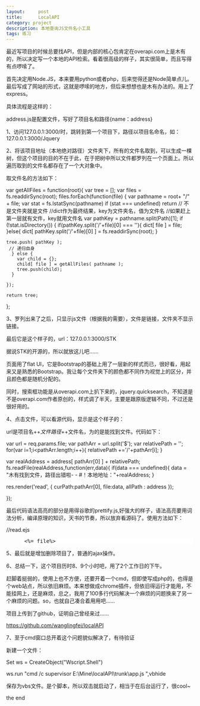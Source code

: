 ```yaml
---
layout:     post
title:      LocalAPI
category: project
description: 本地查询JS文件名小工具
tags: 练习
---
```


最近写项目的时候总要找API，但是内部的核心包肯定在overapi.com上是木有的，所以决定写一个本地的API检索。看着很高级的样子，其实很简单，而且写得有点啰嗦了。

首先决定用Node.JS，本来要用python或者php，后来觉得还是Node简单点儿。最后写成了网站的形式，这就是啰嗦的地方，但后来想想也是木有办法的。用上了express。

具体流程是这样的：

address.js是配置文件，写好了项目名和路径{name：address}

1、访问127.0.0.1:3000/时，跳转到第一个项目下，路径以项目名命名，如：127.0.0.1:3000/Jquery

2、将该项目地址（本地绝对路径）文件夹下，所有的文件名取到，可以生成一棵树，但这个项目的目的不在于此，在于把树中所以文件都罗列在一个页面上。所以遍历取到的文件名都存在了一个大对象中。

取文件名的方法如下：



var getAllFiles = function(root){
    var tree = [];
    var files = fs.readdirSync(root);
    files.forEach(function(file) {
    var pathname = root+ "/" + file;
    var stat = fs.lstatSync(pathname)
    if (stat === undefined) return
     // 不是文件夹就是文件
    //dict作为最终结果，key为文件夹名，值为文件名
    //如果赶上第一层就有文件，key就用文件名
    var pathKey = pathname.split(Path)[1];
     if (!stat.isDirectory()) {
    if(pathKey.split('/'+file)[0] === ''){
        dict[ file ] = file;
    }else{
        dict[ pathKey.split('/'+file)[0] ] = fs.readdirSync(root);
    }

    tree.push( pathKey );
     // 递归自身
      } else {
        var child = {};
        child[ file ] = getAllFiles( pathname );
        tree.push(child);
      }

    });

    return tree;

};



3、罗列出来了之后，只显示js文件（根据我的需要），文件是链接，文件夹不显示链接。

最后它是这个样子的，url：127.0.0.1:3000/STK



据说STK的开源的，所以就放这儿吧……

页面用了flat UI，它是Bootstrap的基础上用了一层新的样式而已，很好看，用起来又是熟悉的Bootstrap。我让每个文件夹下的颜色都不同作为视觉上的区分，并且颜色都是随机分配的。

同时，搜索框功能是从overapi.com上扒下来的，jquery.quicksearch，不知道是不是overapi.com作者原创的，样式调了半天，主要是跟原版逻辑不同，不过还是很好用的。

4、点击文件，可以看源代码，显示是这个样子的：



url是项目名+$+文件路径+$+文件名，为的是能找到文件。代码如下：

var url = req.params.file;
var pathArr = url.split('$');
var relativePath = '';
for(var i=1;i<pathArr.length;i++){
    relativePath +='/'+pathArr[i];
}

var realAddress = address[ pathArr[0] ] + relativePath;
fs.readFile(realAddress,function(err,data){
    if(data === undefined){
        data = "木有找到文件，路径出错啦- - #！本地地址："+realAddress;
    }

res.render('read', { 
    curPath:pathArr[0],
          file:data,
          allPath : address
    });

});

最后代码语法高亮的部分是用得谷歌的prettify.js,好强大的样子，语法高亮要用词法分析，编译原理的知识，天书的节奏，所以放弃看源码了。使用方法如下：

//read.ejs

<link rel='stylesheet' href='/stylesheets/prettify.css' />
<script src="/javascripts/prettify.js"></script>
<pre class="prettyprint" style="background:#fff;margin-left:40px;"> <%= file%></pre> 
<script>prettyPrint();</script> 



5、最后就是增加删除项目了，普通的ajax操作。





6、总结一下，这个项目历时8、9个小时吧，用了2个工作日的下午。

赶脚着挺弱的，使用上也不方便，还要开着一个cmd，但即使写成php的，也得是个web站点，所以依旧麻烦。本来想做成chrome插件，但依旧得运行才能用，不能挂网上，还是麻烦，总之，我用了100多行代码解决一个麻烦的问题换来了另一个麻烦的问题。so，也就自己凑合着用用吧……

项目上传到了github，证明自己曾经来过……


https://github.com/wanglingfei/localAPI

7、至于cmd窗口总开着这个问题貌似解决了，有待验证

新建一个文件：

Set ws = CreateObject("Wscript.Shell")

ws.run "cmd /c supervisor E:\Mine\localAPI\trunk\app.js ",vbhide

保存为vbs文件。是个脚本，所以双击就启动了，相当于在后台运行了，很cool~



the end
